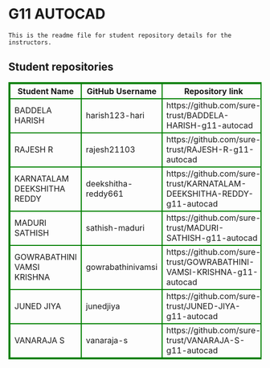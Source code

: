 # G11 AUTOCAD
    This is the readme file for student repository details for the instructors.
## Student repositories 
<table style="border : 2px solid green; width:100%;">
<tr >
<th style="border : 2px solid green;">Student Name</th>
<th style="border : 2px solid green;">GitHub Username</th>
<th style="border : 2px solid green;">Repository link</th>
</tr>
<tr style="border : 2px solid green;">
<td style="border : 2px solid green;">BADDELA HARISH</td> 

<td style="border : 2px solid green;">harish123-hari</td> 

<td style="border : 2px solid green;">https://github.com/sure-trust/BADDELA-HARISH-g11-autocad</td> 
</tr>

<tr style="border : 2px solid green;">
<td style="border : 2px solid green;">RAJESH R</td> 

<td style="border : 2px solid green;">rajesh21103</td> 

<td style="border : 2px solid green;">https://github.com/sure-trust/RAJESH-R-g11-autocad</td> 
</tr>

<tr style="border : 2px solid green;">
<td style="border : 2px solid green;">KARNATALAM DEEKSHITHA REDDY</td> 

<td style="border : 2px solid green;">deekshitha-reddy661</td> 

<td style="border : 2px solid green;">https://github.com/sure-trust/KARNATALAM-DEEKSHITHA-REDDY-g11-autocad</td> 
</tr>

<tr style="border : 2px solid green;">
<td style="border : 2px solid green;">MADURI SATHISH</td> 

<td style="border : 2px solid green;">sathish-maduri</td> 

<td style="border : 2px solid green;">https://github.com/sure-trust/MADURI-SATHISH-g11-autocad</td> 
</tr>

<tr style="border : 2px solid green;">
<td style="border : 2px solid green;">GOWRABATHINI VAMSI KRISHNA</td> 

<td style="border : 2px solid green;">gowrabathinivamsi</td> 

<td style="border : 2px solid green;">https://github.com/sure-trust/GOWRABATHINI-VAMSI-KRISHNA-g11-autocad</td> 
</tr>

<tr style="border : 2px solid green;">
<td style="border : 2px solid green;">JUNED JIYA</td> 

<td style="border : 2px solid green;">junedjiya</td> 

<td style="border : 2px solid green;">https://github.com/sure-trust/JUNED-JIYA-g11-autocad</td> 
</tr>

<tr style="border : 2px solid green;">
<td style="border : 2px solid green;">VANARAJA S</td> 

<td style="border : 2px solid green;">vanaraja-s</td> 

<td style="border : 2px solid green;">https://github.com/sure-trust/VANARAJA-S-g11-autocad</td> 
</tr>
